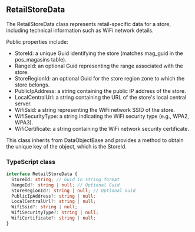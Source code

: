 ﻿## RetailStoreData

The RetailStoreData class represents retail-specific data for a store, including technical information such as WiFi network details.

Public properties include:
- StoreId: a unique Guid identifying the store (matches mag_guid in the pos_magasins table).
- RangeId: an optional Guid representing the range associated with the store.
- StoreRegionId: an optional Guid for the store region zone to which the store belongs.
- PublicIpAddress: a string containing the public IP address of the store.
- LocalCentralUrl: a string containing the URL of the store's local central server.
- WifiSsid: a string representing the WiFi network SSID of the store.
- WifiSecurityType: a string indicating the WiFi security type (e.g., WPA2, WPA3).
- WifiCertificate: a string containing the WiFi network security certificate.

This class inherits from DataObjectBase and provides a method to obtain the unique key of the object, which is the StoreId.

### TypeScript class
```typescript
interface RetailStoreData {
  StoreId: string; // Guid in string format
  RangeId?: string | null; // Optional Guid
  StoreRegionId?: string | null; // Optional Guid
  PublicIpAddress?: string | null;
  LocalCentralUrl?: string | null;
  WifiSsid?: string | null;
  WifiSecurityType?: string | null;
  WifiCertificate?: string | null;
}
```